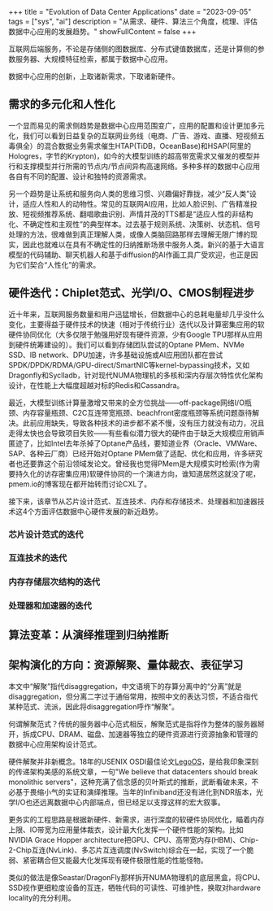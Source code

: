 +++
title = "Evolution of Data Center Applications"
date = "2023-09-05"
tags = ["sys", "ai"]
description = "从需求、硬件、算法三个角度，梳理、评估数据中心应用的发展趋势。"
showFullContent = false
+++

互联网后端服务，不论是存储侧的图数据库、分布式键值数据库，还是计算侧的参数服务器、大规模特征检索，都属于数据中心应用。

数据中心应用的创新，上取诸新需求，下取诸新硬件。

## 需求的多元化和人性化
一个显而易见的需求侧趋势是数据中心应用范围变广，应用的配置和设计更加多元化，我们可以看到日益复杂的互联网业务线（电商、广告、游戏、直播、短视频五毒俱全）的混合数据业务需求催生HTAP(TiDB，OceanBase)和HSAP(阿里的Hologres，字节的Krypton)，如今的大模型训练的超高带宽需求又催发的模型并行和支撑模型并行所需的节点内/节点间异构高速网络。多种多样的数据中心应用各自有不同的配置、设计和独特的资源需求。

另一个趋势是让系统和服务向人类的思维习惯、兴趣偏好靠拢，减少“反人类”设计，适应人性和人的动物性。常见的互联网AI应用，比如人脸识别、广告精准投放、短视频推荐系统、翻唱歌曲识别、声情并茂的TTS都是“适应人性的非结构化、不确定性和主观性”的典型样本。过去基于规则系统、决策树、状态机、信号处理的方法，很难做到真正理解人类，或像人类脑回路那样去理解无限广博的现实，因此也就难以在具有不确定性的归纳推断场景中服务人类。新兴的基于大语言模型的代码辅助、聊天机器人和基于diffusion的AI作画工具广受欢迎，也正是因为它们契合“人性化”的需求。

## 硬件迭代：Chiplet范式、光学I/O、CMOS制程进步
近十年来，互联网服务数量和用户迅猛增长，但数据中心的总耗电量却几乎没什么变化，主要得益于硬件技术的快速（相对于传统行业）迭代以及计算密集应用的软硬件协同优化（大多仅限于勉强用好现有硬件资源，少有Google TPU那样从应用到硬件统筹建设的）。我们可以看到存储团队尝试的Optane PMem、NVMe SSD、IB network、DPU加速，许多基础设施或AI应用团队都在尝试SPDK/DPDK/RDMA/GPU-direct/SmartNIC等kernel-bypassing技术，又如Dragonfly和Syclladb，针对现代NUMA物理机的多核和深内存层次特性优化架构设计，在性能上大幅度超越对标的Redis和Cassandra。

最近，大模型训练计算量激增又带来的全方位挑战——off-package网络I/O瓶颈、内存容量瓶颈、C2C互连带宽瓶颈、beachfront密度瓶颈等系统问题亟待解决。此前应用缺失，导致各种技术的进步都不紧不慢，没有压力就没有动力，况且走得太快也会导致项目失败——有些看似潜力很大的硬件由于缺乏大规模应用销声匿迹了，比如Intel去年杀掉了Optane产品线，要知道业界（Oracle、VMWare、SAP、各种云厂商）已经开始对Optane PMem做了适配、优化和应用，许多研究者也还要靠这个前沿领域发论文。曾经我也觉得PMem是大规模实时检索(作为需要持久化的访存密集应用)软硬件协同的一个演进方向，谁知道居然这就没了呢，pmem.io的博客现在都开始转而讨论CXL了。

接下来，该章节从芯片设计范式、互连技术、内存和存储技术、处理器和加速器技术这4个方面评估数据中心硬件发展的新近趋势。

### 芯片设计范式的迭代

### 互连技术的迭代

### 内存存储层次结构的迭代

### 处理器和加速器的迭代


## 算法变革：从演绎推理到归纳推断



## 架构演化的方向：资源解聚、量体裁衣、表征学习
本文中“解聚”指代disaggregation，中文语境下的存算分离中的“分离”就是disaggregation，但分离二字过于通俗常用，按照中文的表达习惯，不适合指代某种范式、流派，因此将disaggregation呼作“解聚”。

何谓解聚范式？传统的服务器中心范式相反，解聚范式是指将作为整体的服务器掰开，拆成CPU、DRAM、磁盘、加速器等独立的硬件资源进行资源抽象和管理的数据中心应用架构设计范式。

硬件解聚并非新概念。18年的USENIX OSDI最佳论文[LegoOS](https://www.usenix.org/system/files/osdi18-shan.pdf)，是给我印象深刻的传递架构美感的系统文章，一句"We believe that datacenters should break monolithic servers"，这种充满了信念感的贝叶斯式的推断，武断看破未来，不必基于畏缩小气的实证和演绎推理。当年的Infiniband还没有进化到NDR版本，光学I/O也还远离数据中心内部端点，但已经足以支撑这样的宏大叙事。

更务实的工程思路是根据新硬件、新需求，进行深度的软硬件协同优化，瞄着内存上限、IO带宽为应用量体裁衣，设计最大化发挥一个硬件性能的架构。比如NVIDIA Grace Hopper architecture把GPU、CPU、高带宽内存(HBM)、Chip-2-Chip互连(NvLink)、多芯片互连调度(NvSwitch)综合在一起，实现了一个脆弱、紧密耦合但又能最大化发挥现有硬件极限性能的性能怪物。

类似的做法是像Seastar/DragonFly那样拆开NUMA物理机的底层黑盒，将CPU、SSD视作更细粒度设备的互连，牺牲代码的可读性、可维护性，换取对hardware locality的充分利用。

